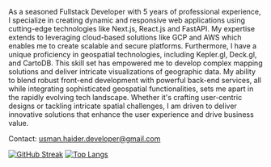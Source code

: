 As a seasoned Fullstack Developer with 5 years of professional experience, I specialize in creating dynamic and responsive web applications using cutting-edge technologies like Next.js, React.js and FastAPI. My expertise extends to leveraging cloud-based solutions like GCP and AWS which enables me to create scalable and secure platforms. Furthermore, I have a unique proficiency in geospatial technologies, including Kepler.gl, Deck.gl, and CartoDB. This skill set has empowered me to develop complex mapping solutions and deliver intricate visualizations of geographic data. My ability to blend robust front-end development with powerful back-end services, all while integrating sophisticated geospatial functionalities, sets me apart in the rapidly evolving tech landscape. Whether it's crafting user-centric designs or tackling intricate spatial challenges, I am driven to deliver innovative solutions that enhance the user experience and drive business value.

Contact: usman.haider.developer@gmail.com

[![GitHub Streak](http://github-readme-streak-stats.herokuapp.com?user=UsmanHaider15&date_format=M%20j%5B%2C%20Y%5D)](https://git.io/streak-stats)
[![Top Langs](https://github-readme-stats.vercel.app/api/top-langs/?username=UsmanHaider15&layout=compact&theme=vision-friendly-dark)](https://github.com/UsmanHaider15/github-readme-stats)

